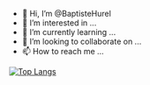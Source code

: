 - 👋 Hi, I’m @BaptisteHurel
- 👀 I’m interested in ...
- 🌱 I’m currently learning ...
- 💞️ I’m looking to collaborate on ...
- 📫 How to reach me ...

[![Top Langs](https://github-readme-stats.vercel.app/api/top-langs/?username=baptistehurel&layout=compact&hide=JupyterNotebook,html)](https://github.com/baptistehurel/github-readme-stats)

<!---
BaptisteHurel/BaptisteHurel is a ✨ special ✨ repository because its `README.md` (this file) appears on your GitHub profile.
You can click the Preview link to take a look at your changes.
--->
